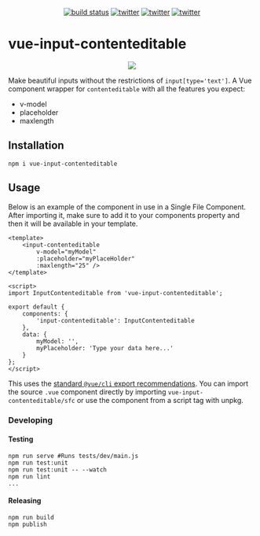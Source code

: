<p align="center">
    <a href="https://travis-ci.org/Cobertos/vue-input-contenteditable" target="_blank"><img alt="build status" src="https://travis-ci.org/Cobertos/vue-contenteditable-input.svg?branch=master"></a>
    <a href="https://www.npmjs.com/package/vue-input-contenteditable" target="_blank"><img alt="twitter" src="https://img.shields.io/npm/v/vue-input-contenteditable.svg"></a>
    <a href="https://twitter.com/cobertos" target="_blank"><img alt="twitter" src="https://img.shields.io/badge/twitter-%40cobertos-0084b4.svg"></a>
    <a href="https://cobertos.com" target="_blank"><img alt="twitter" src="https://img.shields.io/badge/website-cobertos.com-888888.svg"></a>
</p>

# vue-input-contenteditable

<p align="center">
    <img src="https://github.com/Cobertos/vue-input-contenteditable/blob/master/media/vue-input-contenteditable.gif?raw=true">
</p>

Make beautiful inputs without the restrictions of `input[type='text']`. A Vue component wrapper for `contenteditable` with all the features you expect:

 * v-model
 * placeholder
 * maxlength


## Installation

`npm i vue-input-contenteditable`

## Usage

Below is an example of the component in use in a Single File Component. After importing it, make sure to add it to your components property and then it will be available in your template.

```
<template>
    <input-contenteditable
        v-model="myModel"
        :placeholder="myPlaceHolder"
        :maxlength="25" />
</template>

<script>
import InputContenteditable from 'vue-input-contenteditable';

export default {
    components: {
        'input-contenteditable': InputContenteditable
    },
    data: {
        myModel: '',
        myPlaceholder: 'Type your data here...'
    }
};
</script>
```

This uses the [standard `@vue/cli` export recommendations](https://vuejs.org/v2/cookbook/packaging-sfc-for-npm.html). You can import the source `.vue` component directly by importing `vue-input-contenteditable/sfc` or use the component from a script tag with unpkg. 

### Developing
#### Testing

```
npm run serve #Runs tests/dev/main.js
npm run test:unit
npm run test:unit -- --watch
npm run lint
...
```

#### Releasing

```
npm run build
npm publish
```

